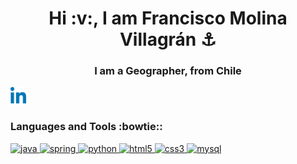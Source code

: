 <h1 align="center">Hi :v:, I am Francisco Molina Villagrán ⚓ </h1>
<h3 align="center">I am a Geographer, from Chile </h3>


<a href="https://www.linkedin.com/in/fmolinavgeo/" target="_blank">
  <img align="center" src="https://raw.githubusercontent.com/Dhamary08/Email-Sign/master/linkedin-in.png" alt="Francisco Molina Villagran" height="30" width="25"/>
</a>



<h3 align="left">Languages and Tools :bowtie::</h3>
<p align="left">
  <a href="#" target="_blank">
    <img src="https://www.vectorlogo.zone/logos/java/java-icon.svg" alt="java" width="50" height="40" margin-right="3px"/> </a><a href="https://spring.io/" target="_blank">
    <img src="https://www.vectorlogo.zone/logos/springio/springio-icon.svg" alt="spring" width="40" height="40" margin-right="3px"/></a><a href="https://spring.io/" target="_blank">
    <img src="https://www.vectorlogo.zone/logos/python/python-icon.svg" alt="python" width="40" height="40" margin-right="3px"/></a><a href="https://www.python.org/" target="_blank">
    <img src="https://www.vectorlogo.zone/logos/w3_html5/w3_html5-icon.sv" alt="html5" width="40" height="40" margin-right="3px"/></a><a href="https://www.w3schools.com/html/" target="_blank">
    <img src="https://cdn1.iconfinder.com/data/icons/logotypes/32/badge-css-3-128.png" alt="css3" width="40" height="40" margin-right="3px"/></a><a href="https://www.w3schools.com/css/" target="_blank">
    <img src="https://www.vectorlogo.zone/logos/mysql/mysql-icon.svg" alt="mysql" width="55" height="40" margin-right="3px"/></a><a href="https://www.mysql.com/" target="_blank">
  </a>
</p>
